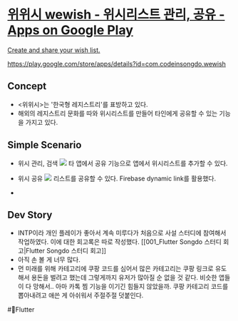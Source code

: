 
<div class="rich-link-card-container"><a class="rich-link-card" href="https://play.google.com/store/apps/details?id=com.codeinsongdo.wewish" target="_blank">
	<div class="rich-link-image-container">
		<div class="rich-link-image" style="background-image: url('https://play-lh.googleusercontent.com/n76fmVnfPGB8OG0M4_zLRa6DnZIokX3ckPa3o1-Ea5VuwSl0EwcKX6X7JNGSLC4CFwY=w600-h300-pc0xffffff-pd')">
	</div>
	</div>
	<div class="rich-link-card-text">
		<h1 class="rich-link-card-title">위위시 wewish - 위시리스트 관리, 공유 - Apps on Google Play</h1>
		<p class="rich-link-card-description">
		Create and share your wish list.
		</p>
		<p class="rich-link-href">
		https://play.google.com/store/apps/details?id=com.codeinsongdo.wewish
		</p>
	</div>
</a></div>


Concept
---

-   <위위시>는 '한국형 레지스트리'를 표방하고 있다.
- 해외의 레지스트리 문화를 따와 위시리스트를 만들어 타인에게 공유할 수 있는 기능을 가지고 있다.
   

Simple Scenario
---
- 위시 관리, 검색
**![](https://lh5.googleusercontent.com/MMvuRS0cdv09hDoZRGHpNxw0y9M41uMuHmybo29Dy6skQph7SXiT6q0cSGpOtvMRsDAYazxLhm2BWu5P1fBwzaeemvH3KTmjd__Q6nLp0VN7GlpIxjRQbMChA6RAMcZfqtDwJXYzmAEL8fWtrSJgrnRSBA=s2048)**
타 앱에서 공유 기능으로 앱에서 위시리스트를 추가할 수 있다. 

- 위시 공유
**![](https://lh6.googleusercontent.com/QG08G6mIc-K-FBD5BUwpjl16YTLhX14ts5Wx0o57dEu1cXXkhNCyBzrUfgT2Kel4-gNYDtu24AtXLJgmAFxicA1DZsfHv6AAJcZ_m0MYsYbv3XI7kzGy1BFPxhozdFJ_i4KRK0lhNRkRoinYTFsslh5zXg=s2048)**
리스트를 공유할 수 있다. Firebase dynamic link를 활용했다.

- 
   

Dev Story
---

- INTP이라 개인 플레이가 좋아서 계속 미루다가 처음으로 사설 스터디에 참여해서 작업하였다. 이에 대한 회고록은 따로 작성했다. [[001_Flutter Songdo 스터디 회고|Flutter Songdo 스터디 회고]]
- 아직 손 볼 게 너무 많다.
- 먼 미래를 위해 카테고리에 쿠팡 코드를 심어서 많은 카테고리는 쿠팡 링크로 유도해서 용돈을 벌려고 했는데 그렇게까지 유저가 많아질 순 없을 것 같다. 비슷한 앱들이 다 망해서.. 아마 카톡 찜 기능을 이기긴 힘들지 않았을까. 쿠팡 카테고리 코드를 뽑아내려고 애쓴 게 아쉬워서 주절주절 덧붙인다.


#Flutter
